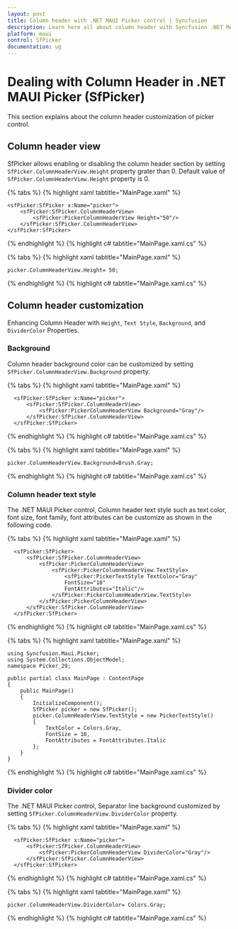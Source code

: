 ```yaml
---
layout: post
title: Column header with .NET MAUI Picker control | Syncfusion
description: Learn here all about column header with Syncfusion .NET MAUI Picker (SfPicker) control.
platform: maui
control: SfPicker
documentation: ug
---
```


# Dealing with Column Header in .NET MAUI Picker (SfPicker)

This section explains about the column header customization of picker control.

## Column header view

SfPicker allows enabling or disabling the column header section by setting  `SfPicker.ColumnHeaderView.Height` property grater than 0. Default value of `SfPicker.ColumnHeaderView.Height` property is 0.

{% tabs %}
{% highlight xaml tabtitle="MainPage.xaml" %}

<?xml version="1.0" encoding="utf-8" ?>
<ContentPage xmlns="http://schemas.microsoft.com/dotnet/2021/maui"
             xmlns:x="http://schemas.microsoft.com/winfx/2009/xaml"
             xmlns:sfPicker="clr-namespace:Syncfusion.Maui.Picker;assembly=Syncfusion.Maui.Picker"
             x:Class="Picker_29.MainPage">

    <sfPicker:SfPicker x:Name="picker">
        <sfPicker:SfPicker.ColumnHeaderView>
            <sfPicker:PickerColumnHeaderView Height="50"/>
        </sfPicker:SfPicker.ColumnHeaderView>
    </sfPicker:SfPicker>
</ContentPage>

{% endhighlight %}
{% highlight c# tabtitle="MainPage.xaml.cs" %}

{% tabs %}
{% highlight xaml tabtitle="MainPage.xaml" %}

    picker.ColumnHeaderView.Height= 50;

{% endhighlight %}
{% highlight c# tabtitle="MainPage.xaml.cs" %}

## Column header customization

Enhancing Column Header with `Height`, `Text Style`, `Background`, and `DividerColor` Properties.

### Background

Column header background color can be customized by setting `SfPicker.ColumnHeaderView.Background` property.

{% tabs %}
{% highlight xaml tabtitle="MainPage.xaml" %}

<?xml version="1.0" encoding="utf-8" ?>
  <ContentPage xmlns="http://schemas.microsoft.com/dotnet/2021/maui"
              xmlns:x="http://schemas.microsoft.com/winfx/2009/xaml"
              xmlns:sfPicker="clr-namespace:Syncfusion.Maui.Picker;assembly=Syncfusion.Maui.Picker"
              x:Class="Picker_29.MainPage">

      <sfPicker:SfPicker x:Name="picker">
          <sfPicker:SfPicker.ColumnHeaderView>
              <sfPicker:PickerColumnHeaderView Background="Gray"/>
          </sfPicker:SfPicker.ColumnHeaderView>
      </sfPicker:SfPicker>
</ContentPage>
{% endhighlight %}
{% highlight c# tabtitle="MainPage.xaml.cs" %}

{% tabs %}
{% highlight xaml tabtitle="MainPage.xaml" %}

    picker.ColumnHeaderView.Background=Brush.Gray;

{% endhighlight %}
{% highlight c# tabtitle="MainPage.xaml.cs" %}

### Column header text style

The .NET MAUI Picker control, Column header text style such as text color, font size, font family, font attributes can be customize as shown in the following code.

{% tabs %}
{% highlight xaml tabtitle="MainPage.xaml" %}

<?xml version="1.0" encoding="utf-8" ?>
<ContentPage xmlns="http://schemas.microsoft.com/dotnet/2021/maui"
              xmlns:x="http://schemas.microsoft.com/winfx/2009/xaml"
              xmlns:sfPicker="clr-namespace:Syncfusion.Maui.Picker;assembly=Syncfusion.Maui.Picker"
              xmlns:local ="clr-namespace:Picker_29"
              x:Class="Picker_29.MainPage">

      <sfPicker:SfPicker>
          <sfPicker:SfPicker.ColumnHeaderView>
              <sfPicker:PickerColumnHeaderView>
                  <sfPicker:PickerColumnHeaderView.TextStyle>
                      <sfPicker:PickerTextStyle TextColor="Gray" 
                      FontSize="18" 
                      FontAttributes="Italic"/>
                  </sfPicker:PickerColumnHeaderView.TextStyle>
              </sfPicker:PickerColumnHeaderView>
          </sfPicker:SfPicker.ColumnHeaderView>
      </sfPicker:SfPicker>
</ContentPage>

{% endhighlight %}
{% highlight c# tabtitle="MainPage.xaml.cs" %}

{% tabs %}
{% highlight xaml tabtitle="MainPage.xaml" %}

    using Syncfusion.Maui.Picker;
    using System.Collections.ObjectModel;
    namespace Picker_29;
    
    public partial class MainPage : ContentPage
    {
        public MainPage()
        {
            InitializeComponent();
            SfPicker picker = new SfPicker();
            picker.ColumnHeaderView.TextStyle = new PickerTextStyle()
            {
                TextColor = Colors.Gray,
                FontSize = 18,
                FontAttributes = FontAttributes.Italic
            };
        }
    }

{% endhighlight %}
{% highlight c# tabtitle="MainPage.xaml.cs" %}

### Divider color

The .NET MAUI Picker control, Separator line background customized by setting `SfPicker.ColumnHeaderView.DividerColor` property.

{% tabs %}
{% highlight xaml tabtitle="MainPage.xaml" %}

<?xml version="1.0" encoding="utf-8" ?>
<ContentPage xmlns="http://schemas.microsoft.com/dotnet/2021/maui"
              xmlns:x="http://schemas.microsoft.com/winfx/2009/xaml"
              xmlns:sfPicker="clr-namespace:Syncfusion.Maui.Picker;assembly=Syncfusion.Maui.Picker"
              xmlns:local ="clr-namespace:Picker_29"
              x:Class="Picker_29.MainPage">

      <sfPicker:SfPicker x:Name="picker">
          <sfPicker:SfPicker.ColumnHeaderView>
              <sfPicker:PickerColumnHeaderView DividerColor="Gray"/>
          </sfPicker:SfPicker.ColumnHeaderView>
      </sfPicker:SfPicker>
</ContentPage>
{% endhighlight %}
{% highlight c# tabtitle="MainPage.xaml.cs" %}

{% tabs %}
{% highlight xaml tabtitle="MainPage.xaml" %}

    picker.ColumnHeaderView.DividerColor= Colors.Gray;

{% endhighlight %}
{% highlight c# tabtitle="MainPage.xaml.cs" %}